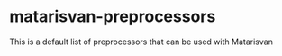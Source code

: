 matarisvan-preprocessors
========================

This is a default list of preprocessors that can be used with Matarisvan